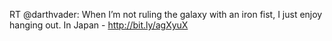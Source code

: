 <!--
id: 1532144903
link: http://kevinisom.info/post/1532144903/rt-darthvader-when-im-not-ruling-the-galaxy
slug: rt-darthvader-when-im-not-ruling-the-galaxy
date: Wed Nov 10 2010 19:50:20 GMT+1300 (NZDT)
raw: {"blog_name":"kevinisom","id":1532144903,"post_url":"http://kevinisom.info/post/1532144903/rt-darthvader-when-im-not-ruling-the-galaxy","slug":"rt-darthvader-when-im-not-ruling-the-galaxy","type":"text","date":"2010-11-10 06:50:20 GMT","timestamp":1289371820,"state":"published","format":"html","reblog_key":"k1ur5Lrt","tags":[],"short_url":"http://tmblr.co/Zw68Yy1RKgq7","highlighted":[],"feed_item":"http://twitter.com/kev_nz/statuses/2248932415508480","from_feed_id":"650289","note_count":0,"title":null,"body":"<p>RT @darthvader: When I&#8217;m not ruling the galaxy with an iron fist, I just enjoy hanging out. In Japan - <a href=\"http://bit.ly/agXyuX\" target=\"_blank\">http://bit.ly/agXyuX</a></p>"}
publish: 2010-11-010
tags: 
title: null
-->


RT @darthvader: When I’m not ruling the galaxy with an iron fist, I just
enjoy hanging out. In Japan - <http://bit.ly/agXyuX>


